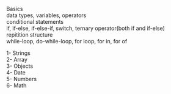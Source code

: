 Basics <br />
    data types, variables, operators <br />
    conditional statements <br />
        if, if-else, if-else-if, switch, ternary operator(both if and if-else) <br />
    repitition structure <br />
        while-loop, do-while-loop, for loop, for in, for of <br />

1- Strings <br />
2- Array <br />
3- Objects <br />
4- Date <br />
5- Numbers <br />
6- Math <br />